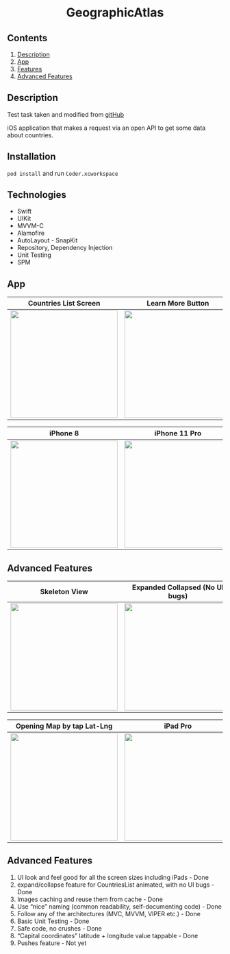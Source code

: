 <h1 align="center">GeographicAtlas</h1> 

## Contents

1. [Description](#description)
2. [App](#app)
3. [Features](#features)
4. [Advanced Features](#installation)

## Description

Test task taken and modified from <a href="https://github.com/appKODE/trainee-test-ios">gitHub</a>

iOS application that makes a request via an open API to get some data about countries.

## Installation

`pod install` and run `Coder.xcworkspace`

## Technologies

* Swift
* UIKit
* MVVM-C
* Alamofire
* AutoLayout - SnapKit
* Repository, Dependency Injection
* Unit Testing
* SPM

## App

<table>
    <thead>
        <tr>
            <th>Countries List Screen</th>
            <th>Learn More Button</th>
            <th>Country Details Screen</th>
        </tr>
    </thead>
    <tbody>
        <tr>
            <td>
                <img width="250" src="Gifs/CountriesListScreen.gif">
            </td>
            <td>
                <img width="250" src="Gifs/LearnMoreButton.gif">
            </td>
                        <td>
                <img width="250" src="Gifs/DetailsScreen.gif">
            </td>
        </tr>
    </tbody>
</table>

<table>
    <thead>
        <tr>
            <th>iPhone 8</th>
            <th>iPhone 11 Pro</th>
            <th>iPhone 14</th>
        </tr>
    </thead>
    <tbody>
        <tr>
            <td>
                <img width="250" src="Gifs/iphone8.gif">
            </td>
            <td>
                <img width="250" src="Gifs/iPhone11pro.gif">
            </td>
                        <td>
                <img width="250" src="Gifs/iPhone14.gif">
            </td>
        </tr>
    </tbody>
</table>


## Advanced Features

<table>
    <thead>
        <tr>
            <th>Skeleton View</th>
            <th>Expanded Collapsed (No UI bugs)</th>
            <th>Image Caching</th>
        </tr>
    </thead>
    <tbody>
        <tr>
            <td>
                <img width="250" src="Gifs/SkeletonView.gif">
            </td>
            <td>
                <img width="250" src="Gifs/expanded,collapsed.gif">
            </td>
            <td>
                <img width="250" src="Gifs/imageCaching.gif">
            </td>
        </tr>
    </tbody>
</table>

<table>
    <thead>
        <tr>
            <th>Opening Map by tap Lat-Lng</th>
            <th>iPad Pro</th>
        </tr>
    </thead>
    <tbody>
        <tr>
            <td>
                <img width="250" src="Gifs/coordinates.gif">
            </td>
            <td>
                <img width="250" src="Gifs/iPadPro.gif">
            </td>
        </tr>
    </tbody>
</table>

## Advanced Features

1. UI look and feel good for all the screen sizes including iPads - Done
2. expand/collapse feature for CountriesList animated, with no UI bugs - Done
3. Images caching and reuse them from cache - Done
4. Use “nice” naming (common readability, self-documenting code) - Done
5. Follow any of the architectures (MVC, MVVM, VIPER etc.) - Done 
6. Basic Unit Testing - Done
7. Safe code, no crushes - Done
8. “Capital coordinates” latitude + longitude value tappable - Done
9. Pushes feature - Not yet
